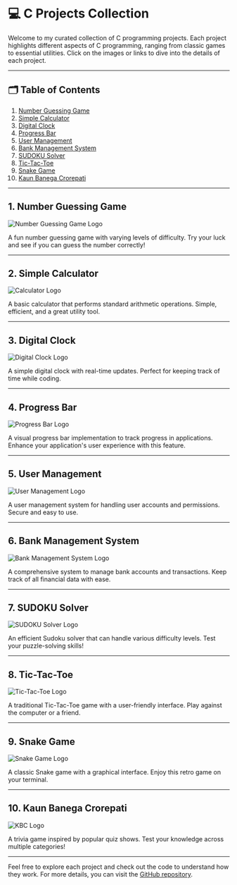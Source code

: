 
# 💻 **C Projects Collection**

Welcome to my curated collection of C programming projects. Each project highlights different aspects of C programming, ranging from classic games to essential utilities. Click on the images or links to dive into the details of each project.

---

## 🗂️ **Table of Contents**

1. [Number Guessing Game](#1-number-guessing-game)
2. [Simple Calculator](#2-simple-calculator)
3. [Digital Clock](#3-digital-clock)
4. [Progress Bar](#4-progress-bar)
5. [User Management](#5-user-management)
6. [Bank Management System](#6-bank-management-system)
7. [SUDOKU Solver](#7-sudoku-solver)
8. [Tic-Tac-Toe](#8-tic-tac-toe)
9. [Snake Game](#9-snake-game)
10. [Kaun Banega Crorepati](#10-kaun-banega-crorepati)

---

## 1. **Number Guessing Game**

![Number Guessing Game Logo](https://github.com/user-attachments/assets/number-guessing-game-logo.png)

A fun number guessing game with varying levels of difficulty. Try your luck and see if you can guess the number correctly!

---

## 2. **Simple Calculator**

![Calculator Logo](https://github.com/user-attachments/assets/calculator-logo.png)

A basic calculator that performs standard arithmetic operations. Simple, efficient, and a great utility tool.

---

## 3. **Digital Clock**

![Digital Clock Logo](https://github.com/user-attachments/assets/digital-clock-logo.png)

A simple digital clock with real-time updates. Perfect for keeping track of time while coding.

---

## 4. **Progress Bar**

![Progress Bar Logo](https://github.com/user-attachments/assets/progress-bar-logo.png)

A visual progress bar implementation to track progress in applications. Enhance your application's user experience with this feature.

---

## 5. **User Management**

![User Management Logo](https://github.com/user-attachments/assets/user-management-logo.png)

A user management system for handling user accounts and permissions. Secure and easy to use.

---

## 6. **Bank Management System**

![Bank Management System Logo](https://github.com/user-attachments/assets/bank-management-logo.png)

A comprehensive system to manage bank accounts and transactions. Keep track of all financial data with ease.

---

## 7. **SUDOKU Solver**

![SUDOKU Solver Logo](https://github.com/user-attachments/assets/sudoku-logo.png)

An efficient Sudoku solver that can handle various difficulty levels. Test your puzzle-solving skills!

---

## 8. **Tic-Tac-Toe**

![Tic-Tac-Toe Logo](https://github.com/user-attachments/assets/tic-tac-toe-logo.png)

A traditional Tic-Tac-Toe game with a user-friendly interface. Play against the computer or a friend.

---

## 9. **Snake Game**

![Snake Game Logo](https://github.com/user-attachments/assets/snake-game-logo.png)

A classic Snake game with a graphical interface. Enjoy this retro game on your terminal.

---

## 10. **Kaun Banega Crorepati**

![KBC Logo](https://github.com/user-attachments/assets/kbc-logo.png)

A trivia game inspired by popular quiz shows. Test your knowledge across multiple categories!

---

Feel free to explore each project and check out the code to understand how they work. For more details, you can visit the [GitHub repository](https://github.com/RBSuhail).
